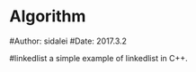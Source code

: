 # Algorithm

#Author: sidalei
#Date: 2017.3.2


#linkedlist
	a simple example of linkedlist in C++.



